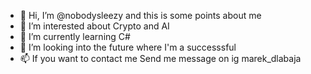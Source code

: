 - 👋 Hi, I’m @nobodysleezy and this is some points about me
- 👀 I’m interested about Crypto and AI
- 🌱 I’m currently learning C#
- 💞️ I’m looking into the future where I'm a successsful
- 📫 If you want to contact me Send me message on ig marek_dlabaja



<!---
nobodysleezy/nobodysleezy is a ✨ special ✨ repository because its `README.md` (this file) appears on your GitHub profile.
You can click the Preview link to take a look at your changes.
--->
